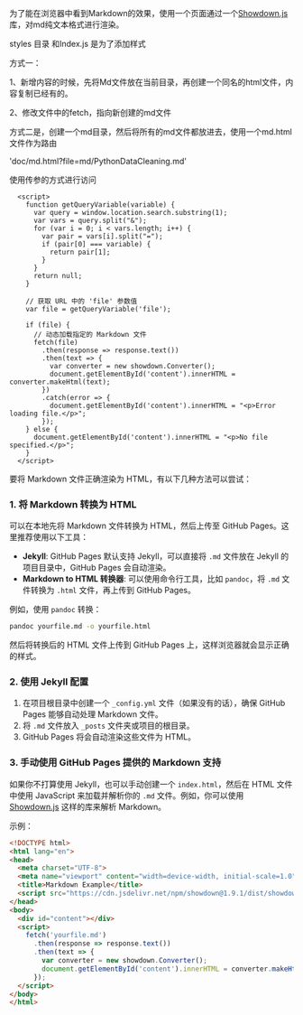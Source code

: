 为了能在浏览器中看到Markdown的效果，使用一个页面通过一个[Showdown.js](https://github.com/showdownjs/showdown)库，对md纯文本格式进行渲染。



styles 目录 和Index.js 是为了添加样式


方式一：

1、新增内容的时候，先将Md文件放在当前目录，再创建一个同名的html文件，内容复制已经有的。

2、修改文件中的fetch，指向新创建的md文件


方式二是，创建一个md目录，然后将所有的md文件都放进去，使用一个md.html文件作为路由

'doc/md.html?file=md/PythonDataCleaning.md'

使用传参的方式进行访问

```
  <script>
    function getQueryVariable(variable) {
      var query = window.location.search.substring(1);
      var vars = query.split("&");
      for (var i = 0; i < vars.length; i++) {
        var pair = vars[i].split("=");
        if (pair[0] === variable) {
          return pair[1];
        }
      }
      return null;
    }

    // 获取 URL 中的 'file' 参数值
    var file = getQueryVariable('file');
  
    if (file) {
      // 动态加载指定的 Markdown 文件
      fetch(file)
        .then(response => response.text())
        .then(text => {
          var converter = new showdown.Converter();
          document.getElementById('content').innerHTML = converter.makeHtml(text);
        })
        .catch(error => {
          document.getElementById('content').innerHTML = "<p>Error loading file.</p>";
        });
    } else {
      document.getElementById('content').innerHTML = "<p>No file specified.</p>";
    }
  </script>
```




要将 Markdown 文件正确渲染为 HTML，有以下几种方法可以尝试：

### 1. **将 Markdown 转换为 HTML**

可以在本地先将 Markdown 文件转换为 HTML，然后上传至 GitHub Pages。这里推荐使用以下工具：

- **Jekyll**: GitHub Pages 默认支持 Jekyll，可以直接将 `.md` 文件放在 Jekyll 的项目目录中，GitHub Pages 会自动渲染。
- **Markdown to HTML 转换器**: 可以使用命令行工具，比如 `pandoc`，将 `.md` 文件转换为 `.html` 文件，再上传到 GitHub Pages。

例如，使用 `pandoc` 转换：

```bash
pandoc yourfile.md -o yourfile.html
```

然后将转换后的 HTML 文件上传到 GitHub Pages 上，这样浏览器就会显示正确的样式。

### 2. **使用 Jekyll 配置**

1. 在项目根目录中创建一个 `_config.yml` 文件（如果没有的话），确保 GitHub Pages 能够自动处理 Markdown 文件。
2. 将 `.md` 文件放入 `_posts` 文件夹或项目的根目录。
3. GitHub Pages 将会自动渲染这些文件为 HTML。

### 3. **手动使用 GitHub Pages 提供的 Markdown 支持**

如果你不打算使用 Jekyll，也可以手动创建一个 `index.html`，然后在 HTML 文件中使用 JavaScript 来加载并解析你的 `.md` 文件。例如，你可以使用 [Showdown.js](https://github.com/showdownjs/showdown) 这样的库来解析 Markdown。

示例：

```html
<!DOCTYPE html>
<html lang="en">
<head>
  <meta charset="UTF-8">
  <meta name="viewport" content="width=device-width, initial-scale=1.0">
  <title>Markdown Example</title>
  <script src="https://cdn.jsdelivr.net/npm/showdown@1.9.1/dist/showdown.min.js"></script>
</head>
<body>
  <div id="content"></div>
  <script>
    fetch('yourfile.md')
      .then(response => response.text())
      .then(text => {
        var converter = new showdown.Converter();
        document.getElementById('content').innerHTML = converter.makeHtml(text);
      });
  </script>
</body>
</html>
```
